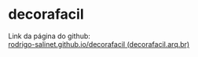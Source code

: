 # decorafacil
Link da página do github:<br/>
<a href="https://rodrigo-salinet.github.io/decorafacil" target="blank">rodrigo-salinet.github.io/decorafacil (decorafacil.arq.br)</a>
